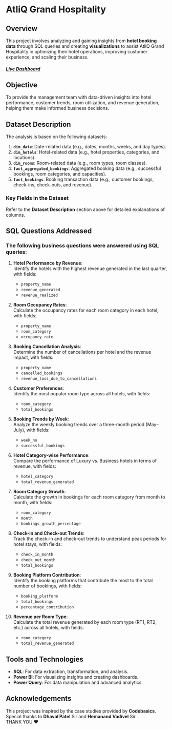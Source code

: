 # AtliQ Grand Hospitality  

## Overview  
This project involves analyzing and gaining insights from **hotel booking data** through SQL queries and creating **visualizations** to assist AtliQ Grand Hospitality in optimizing their hotel operations, improving customer experience, and scaling their business.  

##### [Live Dashboard](https://app.powerbi.com/groups/me/reports/c0632ab0-a2cd-490a-83d1-b22913466ce2/5acd52a7a57d8c5376eb?experience=power-bi)
## Objective  
To provide the management team with data-driven insights into hotel performance, customer trends, room utilization, and revenue generation, helping them make informed business decisions.  

## Dataset Description  
The analysis is based on the following datasets:  
1. **`dim_date`**: Date-related data (e.g., dates, months, weeks, and day types).  
2. **`dim_hotels`**: Hotel-related data (e.g., hotel properties, categories, and locations).  
3. **`dim_rooms`**: Room-related data (e.g., room types, room classes).  
4. **`fact_aggregated_bookings`**: Aggregated booking data (e.g., successful bookings, room categories, and capacities).  
5. **`fact_bookings`**: Booking transaction data (e.g., customer bookings, check-ins, check-outs, and revenue).  

### Key Fields in the Dataset  
Refer to the **Dataset Description** section above for detailed explanations of columns.

## SQL Questions Addressed  
### The following business questions were answered using SQL queries:  

1. **Hotel Performance by Revenue**:  
   Identify the hotels with the highest revenue generated in the last quarter, with fields:  
   - `property_name`  
   - `revenue_generated`  
   - `revenue_realized`  

2. **Room Occupancy Rates**:  
   Calculate the occupancy rates for each room category in each hotel, with fields:  
   - `property_name`  
   - `room_category`  
   - `occupancy_rate`  

3. **Booking Cancellation Analysis**:  
   Determine the number of cancellations per hotel and the revenue impact, with fields:  
   - `property_name`  
   - `cancelled_bookings`  
   - `revenue_loss_due_to_cancellations`  

4. **Customer Preferences**:  
   Identify the most popular room type across all hotels, with fields:  
   - `room_category`  
   - `total_bookings`  

5. **Booking Trends by Week**:  
   Analyze the weekly booking trends over a three-month period (May–July), with fields:  
   - `week_no`  
   - `successful_bookings`  

6. **Hotel Category-wise Performance**:  
   Compare the performance of Luxury vs. Business hotels in terms of revenue, with fields:  
   - `hotel_category`  
   - `total_revenue_generated`  

7. **Room Category Growth**:  
   Calculate the growth in bookings for each room category from month to month, with fields:  
   - `room_category`  
   - `month`  
   - `bookings_growth_percentage`  

8. **Check-in and Check-out Trends**:  
   Track the check-in and check-out trends to understand peak periods for hotel stays, with fields:  
   - `check_in_month`  
   - `check_out_month`  
   - `total_bookings`  

9. **Booking Platform Contribution**:  
   Identify the booking platforms that contribute the most to the total number of bookings, with fields:  
   - `booking_platform`  
   - `total_bookings`  
   - `percentage_contribution`  

10. **Revenue per Room Type**:  
    Calculate the total revenue generated by each room type (RT1, RT2, etc.) across all hotels, with fields:  
    - `room_category`  
    - `total_revenue_generated`  

## Tools and Technologies  
- **SQL**: For data extraction, transformation, and analysis.  
- **Power BI**: For visualizing insights and creating dashboards.  
- **Power Query**: For data manipulation and advanced analytics.  

## Acknowledgements  
This project was inspired by the case studies provided by **Codebasics**. Special thanks to **Dhaval Patel** Sir and **Hemanand Vadivel** Sir.  
THANK YOU ♥️
